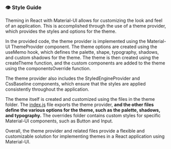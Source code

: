 ### 👁️ Style Guide

Theming in React with Material-UI allows for customizing the look and feel of an application. This is accomplished through the use of a theme provider, which provides the styles and options for the theme.

In the provided code, the theme provider is implemented using the Material-UI ThemeProvider component. The theme options are created using the useMemo hook, which defines the palette, shape, typography, shadows, and custom shadows for the theme. The theme is then created using the createTheme function, and the custom components are added to the theme using the componentsOverride function.

The theme provider also includes the StyledEngineProvider and CssBaseline components, which ensure that the styles are applied consistently throughout the application.

The theme itself is created and customized using the files in the theme folder. The [index.js](../src/theme/index.js) file exports the theme provider, **and the other files define the various options for the theme, such as the palette, shadows, and typography.** The overrides folder contains custom styles for specific Material-UI components, such as Button and Input.

Overall, the theme provider and related files provide a flexible and customizable solution for implementing themes in a React application using Material-UI.
